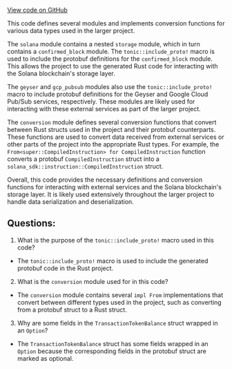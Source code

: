 [View code on GitHub](https://github.com/mrgnlabs/marginfi-v2/observability/indexer/src/utils/protos.rs)

This code defines several modules and implements conversion functions for various data types used in the larger project. 

The `solana` module contains a nested `storage` module, which in turn contains a `confirmed_block` module. The `tonic::include_proto!` macro is used to include the protobuf definitions for the `confirmed_block` module. This allows the project to use the generated Rust code for interacting with the Solana blockchain's storage layer.

The `geyser` and `gcp_pubsub` modules also use the `tonic::include_proto!` macro to include protobuf definitions for the Geyser and Google Cloud Pub/Sub services, respectively. These modules are likely used for interacting with these external services as part of the larger project.

The `conversion` module defines several conversion functions that convert between Rust structs used in the project and their protobuf counterparts. These functions are used to convert data received from external services or other parts of the project into the appropriate Rust types. For example, the `From<super::CompiledInstruction> for CompiledInstruction` function converts a protobuf `CompiledInstruction` struct into a `solana_sdk::instruction::CompiledInstruction` struct.

Overall, this code provides the necessary definitions and conversion functions for interacting with external services and the Solana blockchain's storage layer. It is likely used extensively throughout the larger project to handle data serialization and deserialization.
## Questions: 
 1. What is the purpose of the `tonic::include_proto!` macro used in this code?
- The `tonic::include_proto!` macro is used to include the generated protobuf code in the Rust project.

2. What is the `conversion` module used for in this code?
- The `conversion` module contains several `impl From` implementations that convert between different types used in the project, such as converting from a protobuf struct to a Rust struct.

3. Why are some fields in the `TransactionTokenBalance` struct wrapped in an `Option`?
- The `TransactionTokenBalance` struct has some fields wrapped in an `Option` because the corresponding fields in the protobuf struct are marked as optional.